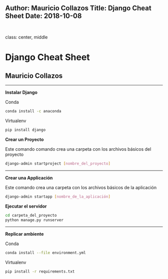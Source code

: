 Author: Mauricio Collazos
Title: Django Cheat Sheet
Date: 2018-10-08
---
![]()
---
class: center, middle
# Django Cheat Sheet
## Mauricio Collazos
---

**Instalar Django**

Conda
```bash
conda install -c anaconda
```

Virtualenv
```bash
pip install django
```
**Crear un Proyecto**

Este comando comando crea una carpeta con los archivos básicos del proyecto 
```bash
django-admin startproject [nombre_del_proyecto]
```
---

**Crear una Applicación**

Este comando crea una carpeta con los archivos básicos de la aplicación
```bash
django-admin startapp [nombre_de_la_aplicación]
```

**Ejecutar el servidor**

```bash
cd carpeta_del_proyecto
python manage.py runserver
```

---
**Replicar ambiente**

Conda
```bash
conda install --file environment.yml
```

Virtualenv
```bash
pip install -r requirements.txt
```
